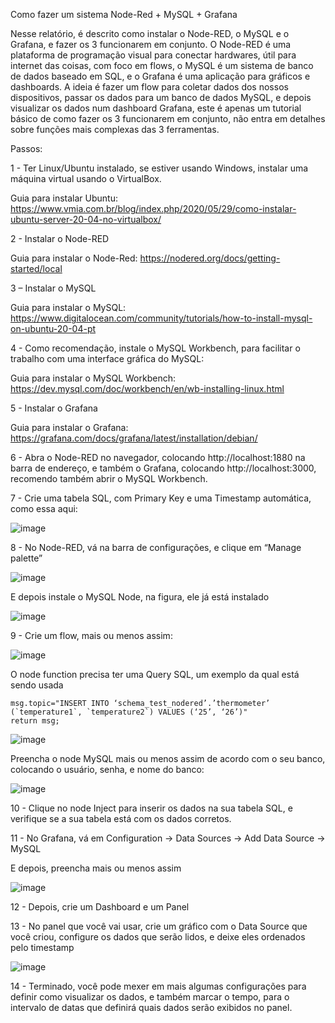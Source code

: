 Como fazer um sistema Node-Red + MySQL + Grafana

Nesse relatório, é descrito como instalar o Node-RED, o MySQL e o Grafana, e fazer os 3 funcionarem em conjunto.
O Node-RED é uma plataforma de programação visual para conectar hardwares, útil para internet das coisas, com foco em flows, o MySQL é um sistema de banco de dados baseado em SQL, e o Grafana é uma aplicação para gráficos e dashboards.
A ideia é fazer um flow para coletar dados dos nossos dispositivos, passar os dados para um banco de dados MySQL, e depois visualizar os dados num dashboard Grafana, este é apenas um tutorial básico de como fazer os 3 funcionarem em conjunto, não entra em detalhes sobre funções mais complexas das 3 ferramentas.

Passos:

1 - Ter Linux/Ubuntu instalado, se estiver usando Windows, instalar uma máquina virtual usando o VirtualBox.

Guia para instalar Ubuntu: https://www.vmia.com.br/blog/index.php/2020/05/29/como-instalar-ubuntu-server-20-04-no-virtualbox/

2 - Instalar o Node-RED

Guia para instalar o Node-Red: https://nodered.org/docs/getting-started/local

3 – Instalar o MySQL

Guia para instalar o MySQL: https://www.digitalocean.com/community/tutorials/how-to-install-mysql-on-ubuntu-20-04-pt

4 - Como recomendação, instale o MySQL Workbench, para facilitar o trabalho com uma interface gráfica do MySQL:

Guia para instalar o MySQL Workbench: https://dev.mysql.com/doc/workbench/en/wb-installing-linux.html

5 - Instalar o Grafana

Guia para instalar o Grafana: https://grafana.com/docs/grafana/latest/installation/debian/

6 - Abra o Node-RED no navegador, colocando http://localhost:1880 na barra de endereço, e também o Grafana, colocando http://localhost:3000, recomendo também abrir o MySQL Workbench.

7 - Crie uma tabela SQL, com Primary Key e uma Timestamp automática, como essa aqui:

![image](https://user-images.githubusercontent.com/25162231/101772504-32803580-3aca-11eb-8bde-7c60f89f270f.png)

8 - No Node-RED, vá na barra de configurações, e clique em “Manage palette”

![image](https://user-images.githubusercontent.com/25162231/101772516-3613bc80-3aca-11eb-8c63-e9d15800d424.png)

E depois instale o MySQL Node, na figura, ele já está instalado

![image](https://user-images.githubusercontent.com/25162231/101772543-3f048e00-3aca-11eb-8fee-b4b7657b0fee.png)

9 - Crie um flow, mais ou menos assim:

![image](https://user-images.githubusercontent.com/25162231/101772559-42981500-3aca-11eb-9685-18ef5d19d2c6.png)

O node function precisa ter uma Query SQL, um exemplo da qual está sendo usada

```
msg.topic="INSERT INTO ‘schema_test_nodered’.’thermometer’ (`temperature1`, `temperature2`) VALUES (‘25’, ‘26’)"
return msg;
```

![image](https://user-images.githubusercontent.com/25162231/101772574-4a57b980-3aca-11eb-9e5f-2be8952fdd32.png)

Preencha o node MySQL mais ou menos assim de acordo com o seu banco, colocando o usuário, senha, e nome do banco:

![image](https://user-images.githubusercontent.com/25162231/101772585-4d52aa00-3aca-11eb-874e-9d84079ffd3e.png)

10 - Clique no node Inject para inserir os dados na sua tabela SQL, e verifique se a sua tabela está com os dados corretos.

11 - No Grafana, vá em Configuration → Data Sources → Add Data Source → MySQL

E depois, preencha mais ou menos assim

![image](https://user-images.githubusercontent.com/25162231/101772598-504d9a80-3aca-11eb-8cb0-4da4fb73ea36.png)

12 - Depois, crie um Dashboard e um Panel

13 - No panel que você vai usar, crie um gráfico com o Data Source que você criou, configure os dados que serão lidos, e deixe eles ordenados pelo timestamp

![image](https://user-images.githubusercontent.com/25162231/101772604-53e12180-3aca-11eb-9442-7c448b3e7910.png)

14 - Terminado, você pode mexer em mais algumas configurações para definir como visualizar os dados, e também marcar o tempo, para o intervalo de datas que definirá quais dados serão exibidos no panel.
